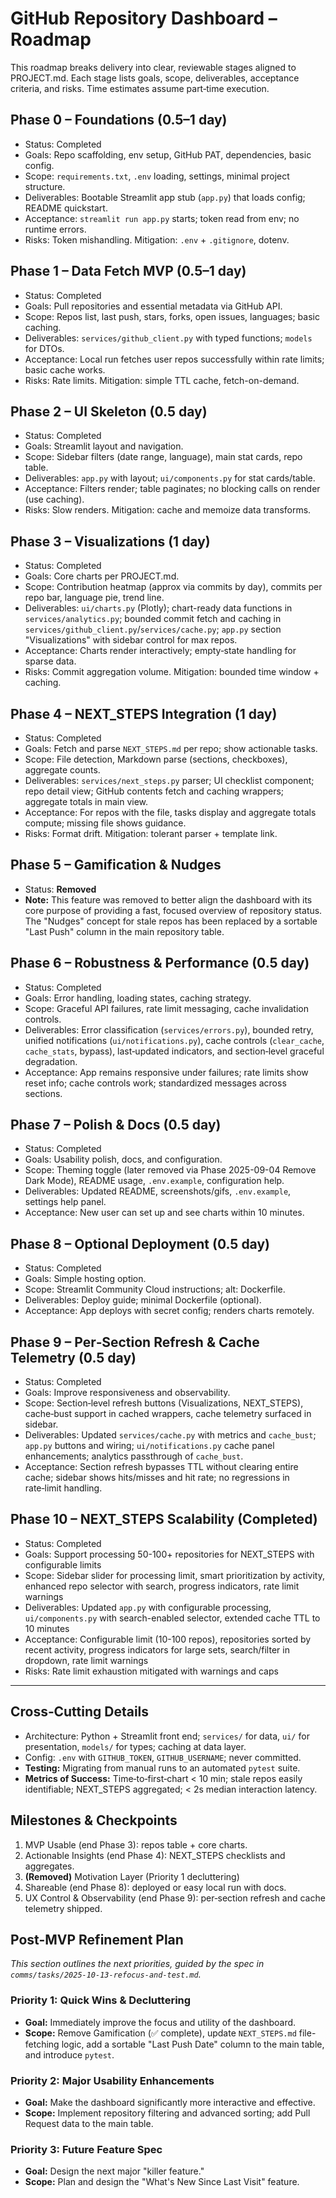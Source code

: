 # GitHub Repository Dashboard – Roadmap

This roadmap breaks delivery into clear, reviewable stages aligned to PROJECT.md. Each stage lists goals, scope, deliverables, acceptance criteria, and risks. Time estimates assume part‑time execution.

## Phase 0 – Foundations (0.5–1 day)
- Status: Completed
- Goals: Repo scaffolding, env setup, GitHub PAT, dependencies, basic config.
- Scope: `requirements.txt`, `.env` loading, settings, minimal project structure.
- Deliverables: Bootable Streamlit app stub (`app.py`) that loads config; README quickstart.
- Acceptance: `streamlit run app.py` starts; token read from env; no runtime errors.
- Risks: Token mishandling. Mitigation: `.env` + `.gitignore`, dotenv.

## Phase 1 – Data Fetch MVP (0.5–1 day)
- Status: Completed
- Goals: Pull repositories and essential metadata via GitHub API.
- Scope: Repos list, last push, stars, forks, open issues, languages; basic caching.
- Deliverables: `services/github_client.py` with typed functions; `models` for DTOs.
- Acceptance: Local run fetches user repos successfully within rate limits; basic cache works.
- Risks: Rate limits. Mitigation: simple TTL cache, fetch-on-demand.

## Phase 2 – UI Skeleton (0.5 day)
- Status: Completed
- Goals: Streamlit layout and navigation.
- Scope: Sidebar filters (date range, language), main stat cards, repo table.
- Deliverables: `app.py` with layout; `ui/components.py` for stat cards/table.
- Acceptance: Filters render; table paginates; no blocking calls on render (use caching).
- Risks: Slow renders. Mitigation: cache and memoize data transforms.

## Phase 3 – Visualizations (1 day)
- Status: Completed
- Goals: Core charts per PROJECT.md.
- Scope: Contribution heatmap (approx via commits by day), commits per repo bar, language pie, trend line.
- Deliverables: `ui/charts.py` (Plotly); chart-ready data functions in `services/analytics.py`; bounded commit fetch and caching in `services/github_client.py`/`services/cache.py`; `app.py` section "Visualizations" with sidebar control for max repos.
- Acceptance: Charts render interactively; empty‑state handling for sparse data.
- Risks: Commit aggregation volume. Mitigation: bounded time window + caching.

## Phase 4 – NEXT_STEPS Integration (1 day)
- Status: Completed
- Goals: Fetch and parse `NEXT_STEPS.md` per repo; show actionable tasks.
- Scope: File detection, Markdown parse (sections, checkboxes), aggregate counts.
- Deliverables: `services/next_steps.py` parser; UI checklist component; repo detail view; GitHub contents fetch and caching wrappers; aggregate totals in main view.
- Acceptance: For repos with the file, tasks display and aggregate totals compute; missing file shows guidance.
- Risks: Format drift. Mitigation: tolerant parser + template link.

## Phase 5 – Gamification & Nudges
- Status: **Removed**
- **Note:** This feature was removed to better align the dashboard with its core purpose of providing a fast, focused overview of repository status. The "Nudges" concept for stale repos has been replaced by a sortable "Last Push" column in the main repository table.

## Phase 6 – Robustness & Performance (0.5 day)
- Status: Completed
- Goals: Error handling, loading states, caching strategy.
- Scope: Graceful API failures, rate limit messaging, cache invalidation controls.
- Deliverables: Error classification (`services/errors.py`), bounded retry, unified notifications (`ui/notifications.py`), cache controls (`clear_cache`, `cache_stats`, bypass), last‑updated indicators, and section‑level graceful degradation.
- Acceptance: App remains responsive under failures; rate limits show reset info; cache controls work; standardized messages across sections.

## Phase 7 – Polish & Docs (0.5 day)
- Status: Completed
- Goals: Usability polish, docs, and configuration.
- Scope: Theming toggle (later removed via Phase 2025-09-04 Remove Dark Mode), README usage, `.env.example`, configuration help.
- Deliverables: Updated README, screenshots/gifs, `.env.example`, settings help panel.
- Acceptance: New user can set up and see charts within 10 minutes.

## Phase 8 – Optional Deployment (0.5 day)
- Status: Completed
- Goals: Simple hosting option.
- Scope: Streamlit Community Cloud instructions; alt: Dockerfile.
- Deliverables: Deploy guide; minimal Dockerfile (optional).
- Acceptance: App deploys with secret config; renders charts remotely.

## Phase 9 – Per‑Section Refresh & Cache Telemetry (0.5 day)
- Status: Completed
- Goals: Improve responsiveness and observability.
- Scope: Section‑level refresh buttons (Visualizations, NEXT_STEPS), cache‑bust support in cached wrappers, cache telemetry surfaced in sidebar.
- Deliverables: Updated `services/cache.py` with metrics and `cache_bust`; `app.py` buttons and wiring; `ui/notifications.py` cache panel enhancements; analytics passthrough of `cache_bust`.
- Acceptance: Section refresh bypasses TTL without clearing entire cache; sidebar shows hits/misses and hit rate; no regressions in rate‑limit handling.

## Phase 10 – NEXT_STEPS Scalability (Completed)
- Status: Completed
- Goals: Support processing 50-100+ repositories for NEXT_STEPS with configurable limits
- Scope: Sidebar slider for processing limit, smart prioritization by activity, enhanced repo selector with search, progress indicators, rate limit warnings
- Deliverables: Updated `app.py` with configurable processing, `ui/components.py` with search-enabled selector, extended cache TTL to 10 minutes
- Acceptance: Configurable limit (10-100 repos), repositories sorted by recent activity, progress indicators for large sets, search/filter in dropdown, rate limit warnings
- Risks: Rate limit exhaustion mitigated with warnings and caps

---

## Cross‑Cutting Details
- Architecture: Python + Streamlit front end; `services/` for data, `ui/` for presentation, `models/` for types; caching at data layer.
- Config: `.env` with `GITHUB_TOKEN`, `GITHUB_USERNAME`; never committed.
- **Testing:** Migrating from manual runs to an automated `pytest` suite.
- **Metrics of Success:** Time‑to‑first‑chart < 10 min; stale repos easily identifiable; NEXT_STEPS aggregated; < 2s median interaction latency.

## Milestones & Checkpoints
1) MVP Usable (end Phase 3): repos table + core charts.
2) Actionable Insights (end Phase 4): NEXT_STEPS checklists and aggregates.
3) **(Removed)** Motivation Layer (Priority 1 decluttering)
4) Shareable (end Phase 8): deployed or easy local run with docs.
5) UX Control & Observability (end Phase 9): per‑section refresh and cache telemetry shipped.

## Post-MVP Refinement Plan
*This section outlines the next priorities, guided by the spec in `comms/tasks/2025-10-13-refocus-and-test.md`.*

### **Priority 1: Quick Wins & Decluttering**
- **Goal:** Immediately improve the focus and utility of the dashboard.
- **Scope:** Remove Gamification (✅ complete), update `NEXT_STEPS.md` file-fetching logic, add a sortable "Last Push Date" column to the main table, and introduce `pytest`.

### **Priority 2: Major Usability Enhancements**
- **Goal:** Make the dashboard significantly more interactive and effective.
- **Scope:** Implement repository filtering and advanced sorting; add Pull Request data to the main table.

### **Priority 3: Future Feature Spec**
- **Goal:** Design the next major "killer feature."
- **Scope:** Plan and design the "What's New Since Last Visit" feature.
